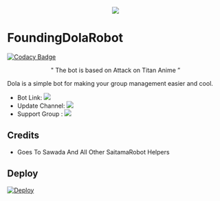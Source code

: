 <p align="center">
  <img src="https://telegra.ph/file/a0a1306a134691c316839.jpg">
</p>

# FoundingDolaRobot

[![Codacy Badge](https://api.codacy.com/project/badge/Grade/accaa60f7bf74ec7b6271f5b04a60fc9)](https://app.codacy.com/gh/sasukeuchiha912/FoundingTitanRobot?utm_source=github.com&utm_medium=referral&utm_content=sasukeuchiha912/FoundingTitanRobot&utm_campaign=Badge_Grade_Settings)

<p align="center">
 " The bot is based on Attack on Titan Anime ”  
</p>




Dola is a simple bot for making your group management easier and cool.

* Bot Link:  <a href="http://t.me/FoundingTitanRobot" alt="FoundingtitanRobot"> <img src="https://img.shields.io/badge/-FoundingTitanRobot-red" /> </a>
* Update Channel: <a  href="https://t.me/foundingtitanupdates/" alt="foundingtitanupdates"> <img src="https://img.shields.io/badge/-Update%20channel-lightgrey" /> </a>
* Support Group : <a href="https://t.me/foundingtitansupport/" alt="foundingtitansupport"> <img src="https://img.shields.io/badge/!-Support%20Group-blue" /> </a>

## Credits 
* Goes To Sawada And All Other SaitamaRobot Helpers

## Deploy 
[![Deploy](https://www.herokucdn.com/deploy/button.svg)](https://heroku.com/deploy?template=https://github.com/aryazakaria01/FoundingTitanRobot)
